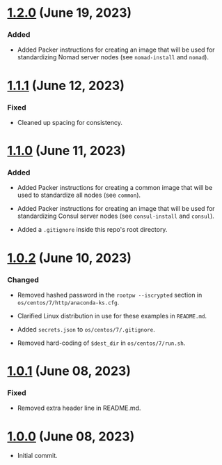 # [1.2.0] (June 19, 2023)

### Added

- Added Packer instructions for creating an image that will be used for 
  standardizing Nomad server nodes (see `nomad-install` and `nomad`).

# [1.1.1] (June 12, 2023)

### Fixed

-  Cleaned up spacing for consistency.

# [1.1.0] (June 11, 2023)

### Added

- Added Packer instructions for creating a common image that will be
  used to standardize all nodes (see `common`).

- Added Packer instructions for creating an image that will be used for 
  standardizing Consul server nodes (see `consul-install` and `consul`).

- Added a `.gitignore` inside this repo's root directory.

# [1.0.2] (June 10, 2023)

### Changed

- Removed hashed password in the `rootpw --iscrypted` section in 
  `os/centos/7/http/anaconda-ks.cfg`.

- Clarified Linux distribution in use for these examples in `README.md`.

- Added `secrets.json` to `os/centos/7/.gitignore`.

- Removed hard-coding of `$dest_dir` in `os/centos/7/run.sh`.

# [1.0.1] (June 08, 2023)

### Fixed

- Removed extra header line in README.md.

# [1.0.0] (June 08, 2023)

- Initial commit.

[1.2.0]: https://github.com/aco950/packer/releases/tag/v1.2.0
[1.1.1]: https://github.com/aco950/packer/releases/tag/v1.1.1
[1.1.0]: https://github.com/aco950/packer/releases/tag/v1.1.0
[1.0.2]: https://github.com/aco950/packer/releases/tag/v1.0.2
[1.0.1]: https://github.com/aco950/packer/releases/tag/v1.0.1
[1.0.0]: https://github.com/aco950/packer/releases/tag/v1.0.0

